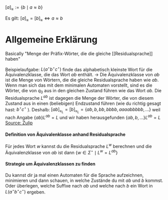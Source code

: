 $[a]_{\approx}:=\{b \mid a \approx b\}$

Es gilt:
$[a]_{\approx}=[b]_{\approx} \Leftrightarrow a \approx b$



# Allgemeine Erklärung
Basically "Menge der Präfix-Wörter, die die gleiche [[Residualsprache]] haben"

Beispielaufgabe: $L\left(a^{\star}b^{\star}c^{\star}\right)$
finde das alphabetisch kleinste Wort für die Äquivalenzklasse, die das Wort $ab$ enthält.
-> Die Äquivalenzklasse von $a b$ ist die Menge von Wörtern, die die gleiche Residualsprache haben wie $a b$. Wenn man sich das mit dem minimalen Automaten vorstellt, sind es die Wörter, die von $q_0$ aus in den gleichen Zustand führen wie das Wort $a b$.
Die Residualsprache $L^{a b}$ ist dagegen die Menge der Wörter, die von diesem Zustand aus in einen (beliebigen) Endzustand führen (wie du richtig gesagt hast: $b^\star c^\star$ ).
Deshalb: $[ab]_{\equiv_L}=[b]_{\equiv_L}=\{ ab,b,bb,bbbb,aaaabbbbb, ... \}$
	weil nach Angabe $\{ab\}L^{ab}=L$ und wir haben herausgefunden $\{ab,b,...\}L^{ab}=L$
[Source: Zulip](https://zulip.in.tum.de/#narrow/stream/2184-THEO-SS24-Blatt-04/topic/.C3.9C4.2E2.20Automata.20Tutor)

#### Definition von Äquivalenklasse anhand Residualsprache
Für jedes Wort $w$ kannst du die Residualsprache $L^w$ berechnen und die Äquivalenzklasse von $a b$ ist dann $\{w \in \Sigma^\star \mid L^w=L^{a b}\}$

#### Strategie um Äquivalenzklassen zu finden
Du kannst dir ja mal einen Automaten für die Sprache aufzeichnen, minimieren und dann schauen, in welche Zustände du mit $a b$ und $b$ kommst. Oder überlegen, welche Suffixe nach $a b$ und welche nach $b$ ein Wort in $L\left(a^\star b^\star c^\star\right)$ ergeben.

